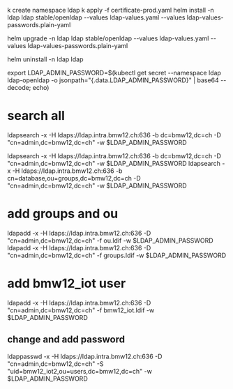 
k create namespace ldap
k apply -f certificate-prod.yaml
helm install -n ldap ldap stable/openldap --values ldap-values.yaml --values ldap-values-passwords.plain-yaml

helm upgrade -n ldap ldap stable/openldap --values ldap-values.yaml --values ldap-values-passwords.plain-yaml


helm uninstall -n ldap ldap


export LDAP_ADMIN_PASSWORD=$(kubectl get secret --namespace ldap ldap-openldap -o jsonpath="{.data.LDAP_ADMIN_PASSWORD}" | base64 --decode; echo)
# search all
ldapsearch -x -H ldaps://ldap.intra.bmw12.ch:636 -b dc=bmw12,dc=ch -D "cn=admin,dc=bmw12,dc=ch" -w $LDAP_ADMIN_PASSWORD


ldapsearch -x -H ldaps://ldap.intra.bmw12.ch:636 -b dc=bmw12,dc=ch -D "cn=admin,dc=bmw12,dc=ch" -w $LDAP_ADMIN_PASSWORD
ldapsearch -x -H ldaps://ldap.intra.bmw12.ch:636 -b cn=database,ou=groups,dc=bmw12,dc=ch -D "cn=admin,dc=bmw12,dc=ch" -w $LDAP_ADMIN_PASSWORD


# add groups and ou
ldapadd -x -H ldaps://ldap.intra.bmw12.ch:636 -D "cn=admin,dc=bmw12,dc=ch" -f ou.ldif -w $LDAP_ADMIN_PASSWORD
ldapadd -x -H ldaps://ldap.intra.bmw12.ch:636 -D "cn=admin,dc=bmw12,dc=ch" -f groups.ldif -w $LDAP_ADMIN_PASSWORD


# add bmw12_iot user
ldapadd -x -H ldaps://ldap.intra.bmw12.ch:636 -D "cn=admin,dc=bmw12,dc=ch" -f bmw12_iot.ldif -w $LDAP_ADMIN_PASSWORD

## change and add password
ldappasswd -x -H ldaps://ldap.intra.bmw12.ch:636 -D "cn=admin,dc=bmw12,dc=ch" -S "uid=bmw12_iot2,ou=users,dc=bmw12,dc=ch"  -w $LDAP_ADMIN_PASSWORD

